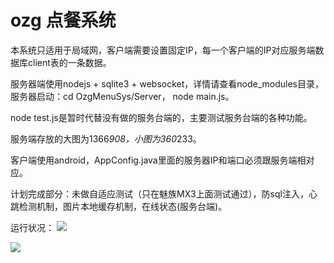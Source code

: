 ozg 点餐系统
================

本系统只适用于局域网，客户端需要设置固定IP，每一个客户端的IP对应服务端数据库client表的一条数据。

服务器端使用nodejs + sqlite3 + websocket，详情请查看node_modules目录，服务器启动：cd OzgMenuSys/Server， node main.js。

node test.js是暂时代替没有做的服务台端的，主要测试服务台端的各种功能。

服务端存放的大图为1366*908，小图为360*233。

客户端使用android，AppConfig.java里面的服务器IP和端口必须跟服务端相对应。

计划完成部分：未做自适应测试（只在魅族MX3上面测试通过），防sql注入，心跳检测机制，图片本地缓存机制，在线状态(服务台端)。


运行状况：
![](https://raw.github.com/ouzhigang/OzgMenuSys/master/screenshot1.png)

![](https://raw.github.com/ouzhigang/OzgMenuSys/master/screenshot2.png)
